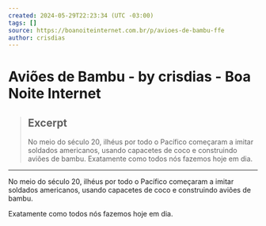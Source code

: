 ```yaml
---
created: 2024-05-29T22:23:34 (UTC -03:00)
tags: []
source: https://boanoiteinternet.com.br/p/avioes-de-bambu-ffe
author: crisdias
---
```


# Aviões de Bambu - by crisdias - Boa Noite Internet

> ## Excerpt
> No meio do século 20, ilhéus por todo o Pacífico começaram a imitar soldados americanos, usando capacetes de coco e construindo aviões de bambu. Exatamente como todos nós fazemos hoje em dia.

---
No meio do século 20, ilhéus por todo o Pacífico começaram a imitar soldados americanos, usando capacetes de coco e construindo aviões de bambu.

Exatamente como todos nós fazemos hoje em dia.
